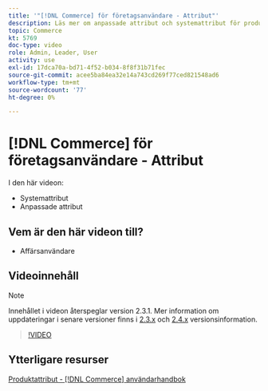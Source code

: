 ```yaml
---
title: '"[!DNL Commerce] för företagsanvändare - Attribut"'
description: Läs mer om anpassade attribut och systemattribut för produkter.
topic: Commerce
kt: 5769
doc-type: video
role: Admin, Leader, User
activity: use
exl-id: 17dca70a-bd71-4f52-b034-8f8f31b71fec
source-git-commit: acee5ba84ea32e14a743cd269f77ced821548ad6
workflow-type: tm+mt
source-wordcount: '77'
ht-degree: 0%

---
```


# [!DNL Commerce] för företagsanvändare - Attribut

I den här videon:

- Systemattribut
- Anpassade attribut

## Vem är den här videon till?

- Affärsanvändare

## Videoinnehåll

>[!NOTE]
>
>Innehållet i videon återspeglar version 2.3.1. Mer information om uppdateringar i senare versioner finns i [ 2.3.x](https://devdocs.magento.com/guides/v2.3/release-notes/bk-release-notes.html) och [2.4.x](https://devdocs.magento.com/guides/v2.4/release-notes/bk-release-notes.html) versionsinformation.

>[!VIDEO](https://video.tv.adobe.com/v/35954?quality=12&learn=on)

## Ytterligare resurser

[Produktattribut - [!DNL Commerce] användarhandbok](https://docs.magento.com/user-guide/catalog/product-attributes.html)
